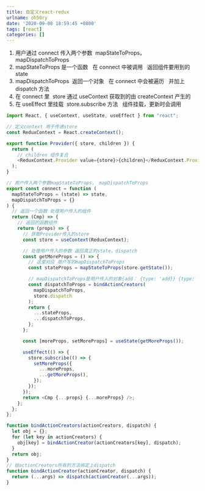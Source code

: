 ```yaml
---
title: 自定义react-redux
urlname: oh50ry
date: '2020-09-08 18:59:45 +0800'
tags: [react]
categories: []
---
```


1. 用户通过 connect 传入两个参数  mapStateToProps， mapDispatchToProps
1. mapStateToProps 是一个函数   在 connect 中被调用   返回组件要用到的 state
1. mapDispatchToProps  返回一个对象   在 connect 中会被遍历   并加上 dispatch 方法
1. 在 connect 里  store 通过 useContext 获取到的由 createContext 产生的
1. 在 useEffect 里挂载  store.subscribe 方法   组件挂载，更新时会调用

```javascript
import React, { useContext, useState, useEffect } from "react";

// 定义context 用于传递store
const ReduxContext = React.createContext();

export function Provider({ store, children }) {
  return (
    // children 组件复合
    <ReduxContext.Provider value={store}>{children}</ReduxContext.Provider>
  );
}

// 用户传入两个参数mapStateToProps， mapDispatchToProps
export const connect = function (
  mapStateToProps = (state) => state,
  mapDispatchToProps = {}
) {
  // 返回一个函数 处理用户传入的组件
  return (Cmp) => {
    // 返回的函数组件
    return (props) => {
      // 获取Provider传入的store
      const store = useContext(ReduxContext);

      // 处理用户传入的参数 返回真正的state，dispatch
      const getMoreProps = () => {
        // 这里对应 用户写的mapDispatchToProps
        const stateProps = mapStateToProps(store.getState());

        // mapDispatchToProps是用户传入的对象{add： {type: 'add}} {type: 'add}}是action 循环这个对象给add 便规定dispatch({type: 'add}})
        const dispatchToProps = bindActionCreators(
          mapDispatchToProps,
          store.dispatch
        );
        return {
          ...stateProps,
          ...dispatchToProps,
        };
      };

      const [moreProps, setMoreProps] = useState(getMoreProps());

      useEffect(() => {
        store.subscribe(() => {
          setMoreProps({
            ...moreProps,
            ...getMoreProps(),
          });
        });
      });
      return <Cmp {...props} {...moreProps} />;
    };
  };
};

function bindActionCreators(actionCreators, dispatch) {
  let obj = {};
  for (let key in actionCreators) {
    obj[key] = bindActionCreator(actionCreators[key], dispatch);
  }
  return obj;
}
// 给actionCreators所有的方法绑定上dispatch
function bindActionCreator(actionCreator, dispatch) {
  return (...args) => dispatch(actionCreator(...args));
}
```
